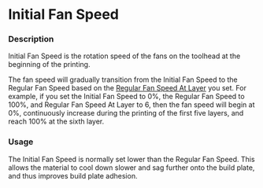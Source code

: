 Initial Fan Speed
====
### **Description**
Initial Fan Speed is the rotation speed of the fans on the toolhead at the beginning of the printing. 

The fan speed will gradually transition from the Initial Fan Speed to the Regular Fan Speed based on the [Regular Fan Speed At Layer](cool_fan_full_layer.md) you set. For example, if you set the Initial Fan Speed to 0%, the Regular Fan Speed to 100%, and Regular Fan Speed At Layer to 6, then the fan speed will begin at 0%, continuously increase during the printing of the first five layers, and reach 100% at the sixth layer.

### **Usage**
The Initial Fan Speed is normally set lower than the Regular Fan Speed. This allows the material to cool down slower and sag further onto the build plate, and thus improves build plate adhesion.

<!--本文术语：
Initial Fan Speed 起始风扇速度
Regular Fan Speed 正常风扇速度
Regular Fan Speed At Layer 正常风扇速度（层）
build plate 打印平台
-->